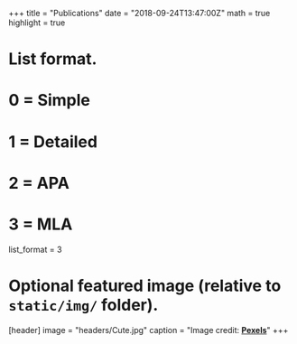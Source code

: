 +++
title = "Publications"
date = "2018-09-24T13:47:00Z"
math = true
highlight = true

# List format.
#   0 = Simple
#   1 = Detailed
#   2 = APA
#   3 = MLA
list_format = 3

# Optional featured image (relative to `static/img/` folder).
[header]
image = "headers/Cute.jpg"
caption = "Image credit: [**Pexels**](https://pixabay.com/en/blur-bokeh-book-college-data-1868068/)"
+++
